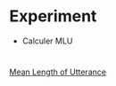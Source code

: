 # Experiment

- Calculer MLU

# 

[Mean Length of Utterance](https://www.sltinfo.com/mean-length-of-utterance/) 
